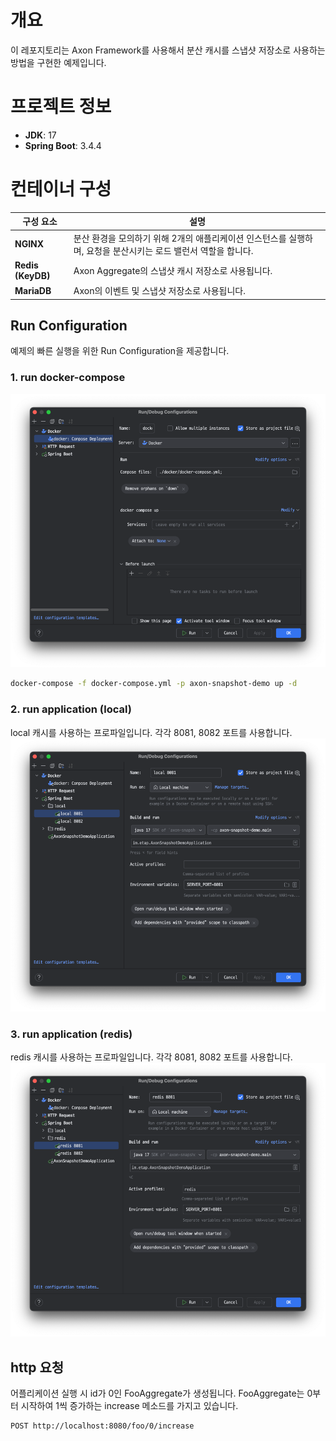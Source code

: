 # 개요
이 레포지토리는 Axon Framework를 사용해서 분산 캐시를 스냅샷 저장소로 사용하는 방법을 구현한 예제입니다.

# 프로젝트 정보
- **JDK**: 17
- **Spring Boot**: 3.4.4

# 컨테이너 구성
| 구성 요소     | 설명 |
|---------------|------|
| **NGINX**     | 분산 환경을 모의하기 위해 2개의 애플리케이션 인스턴스를 실행하며, 요청을 분산시키는 로드 밸런서 역할을 합니다. |
| **Redis (KeyDB)** | Axon Aggregate의 스냅샷 캐시 저장소로 사용됩니다. |
| **MariaDB**   | Axon의 이벤트 및 스냅샷 저장소로 사용됩니다. |

## Run Configuration
예제의 빠른 실행을 위한 Run Configuration을 제공합니다.
### 1. run docker-compose
![img.png](docs/docker.png)

```bash
docker-compose -f docker-compose.yml -p axon-snapshot-demo up -d
```

### 2. run application (local)
local 캐시를 사용하는 프로파일입니다. 각각 8081, 8082 포트를 사용합니다.
![img.png](docs/local.png)

### 3. run application (redis)
redis 캐시를 사용하는 프로파일입니다. 각각 8081, 8082 포트를 사용합니다.
![img.png](docs/redis.png)

## http 요청
어플리케이션 실행 시 id가 0인 FooAggregate가 생성됩니다. FooAggregate는 0부터 시작하여 1씩 증가하는 increase 메소드를 가지고 있습니다.
```http
POST http://localhost:8080/foo/0/increase
```